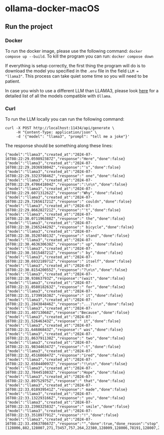 # ollama-docker-macOS

## Run the project

### Docker

To run the docker image, please use the following command: `docker compose up --build`. To kill the program you can run: `docker compose down`

If everything is setup correctly, the first thing the program will do is to download the model you specified in the `.env` file in the field `LLM = "llama3"`. This process can take quiet some time so you will need to be patient.

In case you wish to use a different LLM than LLAMA3, please look [here](https://ollama.com/library) for a detailed list of all the models compatible with `Ollama`. 

### Curl 

To run the LLM locally you can run the following command: 

```shell
curl -X POST http://localhost:11434/api/generate \
     -H "Content-Type: application/json" \
     -d '{"model": "llama3", "prompt": "tell me a joke"}'
```

The response should be something along these lines: 

```shell
{"model":"llama3","created_at":"2024-07-16T08:22:29.059892387Z","response":"Here","done":false}
{"model":"llama3","created_at":"2024-07-16T08:22:29.203693804Z","response":"'s","done":false}
{"model":"llama3","created_at":"2024-07-16T08:22:29.332379846Z","response":" one","done":false}
{"model":"llama3","created_at":"2024-07-16T08:22:29.470641804Z","response":":\n\n","done":false}
{"model":"llama3","created_at":"2024-07-16T08:22:29.607131262Z","response":"Why","done":false}
{"model":"llama3","created_at":"2024-07-16T08:22:29.726561721Z","response":" couldn","done":false}
{"model":"llama3","created_at":"2024-07-16T08:22:29.866282721Z","response":"'t","done":false}
{"model":"llama3","created_at":"2024-07-16T08:22:30.071196388Z","response":" the","done":false}
{"model":"llama3","created_at":"2024-07-16T08:22:30.236524429Z","response":" bicycle","done":false}
{"model":"llama3","created_at":"2024-07-16T08:22:30.352074013Z","response":" stand","done":false}
{"model":"llama3","created_at":"2024-07-16T08:22:30.463630638Z","response":" up","done":false}
{"model":"llama3","created_at":"2024-07-16T08:22:30.581548721Z","response":" by","done":false}
{"model":"llama3","created_at":"2024-07-16T08:22:30.693218971Z","response":" itself","done":false}
{"model":"llama3","created_at":"2024-07-16T08:22:30.815420055Z","response":"?\n\n","done":false}
{"model":"llama3","created_at":"2024-07-16T08:22:30.93863793Z","response":"(wait","done":false}
{"model":"llama3","created_at":"2024-07-16T08:22:31.058018263Z","response":" for","done":false}
{"model":"llama3","created_at":"2024-07-16T08:22:31.173991638Z","response":" it","done":false}
{"model":"llama3","created_at":"2024-07-16T08:22:31.284384846Z","response":"...)\n\n","done":false}
{"model":"llama3","created_at":"2024-07-16T08:22:31.40713068Z","response":"Because","done":false}
{"model":"llama3","created_at":"2024-07-16T08:22:31.52646343Z","response":" it","done":false}
{"model":"llama3","created_at":"2024-07-16T08:22:31.64686843Z","response":" was","done":false}
{"model":"llama3","created_at":"2024-07-16T08:22:31.863791138Z","response":" two","done":false}
{"model":"llama3","created_at":"2024-07-16T08:22:31.983446347Z","response":"-t","done":false}
{"model":"llama3","created_at":"2024-07-16T08:22:32.451686847Z","response":"ired","done":false}
{"model":"llama3","created_at":"2024-07-16T08:22:32.650440097Z","response":"!\n\n","done":false}
{"model":"llama3","created_at":"2024-07-16T08:22:32.784451083Z","response":"Hope","done":false}
{"model":"llama3","created_at":"2024-07-16T08:22:32.89752975Z","response":" that","done":false}
{"model":"llama3","created_at":"2024-07-16T08:22:33.018939541Z","response":" made","done":false}
{"model":"llama3","created_at":"2024-07-16T08:22:33.132293166Z","response":" you","done":false}
{"model":"llama3","created_at":"2024-07-16T08:22:33.239832583Z","response":" smile","done":false}
{"model":"llama3","created_at":"2024-07-16T08:22:33.351897791Z","response":"!","done":false}
{"model":"llama3","created_at":"2024-07-16T08:22:33.496378667Z","response":"","done":true,"done_reason":"stop","context":[128006,882,128007,271,73457,757,264,22380,128009,128006,78191,128007,271,8586,596,832,1473,10445,7846,956,279,36086,2559,709,555,5196,1980,65192,369,433,62927,18433,433,574,1403,2442,2757,2268,39115,430,1903,499,15648,0],"total_duration":29484346972,"load_duration":24044057178,"prompt_eval_count":14,"prompt_eval_duration":1001881000,"eval_count":32,"eval_duration":4435942000}
```
